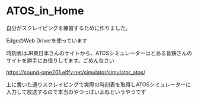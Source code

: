 # ATOS_in_Home

自分がスクレイピングを練習するために作りました。

EdgeのWeb Driverを使っています

時刻表はJR東日本さんのサイトから、ATOSシミュレーターはとある音鉄さんのサイトを勝手にお借りしてます。ごめんなさい

https://sound-ome201.elffy.net/simulator/simulator_atos/

上に書いた通りスクレイピングで実際の時刻表を取得しATOSシミュレーターに入力して放送するので本当のやつっぽいよねというやつです
